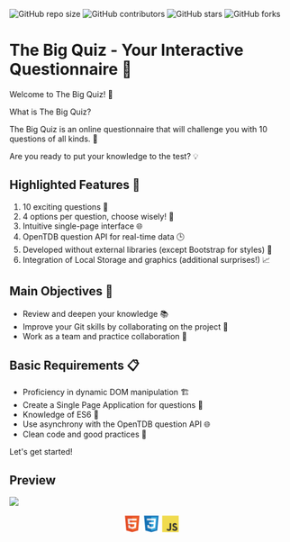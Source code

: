 ![GitHub repo size](https://img.shields.io/github/repo-size/your-username/your-repository)
![GitHub contributors](https://img.shields.io/github/contributors/your-username/your-repository)
![GitHub stars](https://img.shields.io/github/stars/your-username/your-repository?style=social)
![GitHub forks](https://img.shields.io/github/forks/your-username/your-repository?style=social)

# The Big Quiz - Your Interactive Questionnaire 🚀
Welcome to The Big Quiz! 👋

What is The Big Quiz?

The Big Quiz is an online questionnaire that will challenge you with 10 questions of all kinds. 🤔

Are you ready to put your knowledge to the test? 💡

## Highlighted Features 🌟

<ol>
  <li>10 exciting questions 🧠</li>
  <li>4 options per question, choose wisely! 🤯</li>
  <li>Intuitive single-page interface 🌐</li>
  <li>OpenTDB question API for real-time data 🕒</li>
  <li>Developed without external libraries (except Bootstrap for styles) 🎨</li>
  <li>Integration of Local Storage and graphics (additional surprises!) 📈</li>
</ol>

## Main Objectives 🎯

<ul>
  <li>Review and deepen your knowledge 📚</li>
  <li>Improve your Git skills by collaborating on the project 🐙</li>
  <li>Work as a team and practice collaboration 💪</li>
</ul>

## Basic Requirements 📋

<ul>
  <li>Proficiency in dynamic DOM manipulation 🏗️</li>
  <li>Create a Single Page Application for questions 📄</li>
  <li>Knowledge of ES6 🚀</li>
  <li>Use asynchrony with the OpenTDB question API 🌐</li>
  <li>Clean code and good practices 🧹</li>
</ul>

Let's get started!

## Preview

<p align="left">
   <img src="https://github.com/cescalberola/proyecto_quiz/blob/57f64ef63ee834d3c688520c3431e9363607d1a8/assets/preview%20quiz.png">
   </p>

<p align="center">
  <img src="https://raw.githubusercontent.com/devicons/devicon/master/icons/html5/html5-original.svg" width="30" alt="HTML">
  <img src="https://raw.githubusercontent.com/devicons/devicon/master/icons/css3/css3-original.svg" width="30" alt "CSS">
  <img src="https://raw.githubusercontent.com/devicons/devicon/master/icons/javascript/javascript-original.svg" width="30" alt="JavaScript">
</p>

